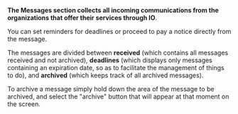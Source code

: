 **The Messages section collects all incoming communications from the organizations that offer their services through IO**.

You can set reminders for deadlines or proceed to pay a notice directly from the message.

The messages are divided between **received** (which contains all messages received and not archived), **deadlines** (which displays only messages containing an expiration date, so as to facilitate the management of things to do), and **archived** (which keeps track of all archived messages).

To archive a message simply hold down the area of the message to be archived, and select the "archive" button that will appear at that moment on the screen.
